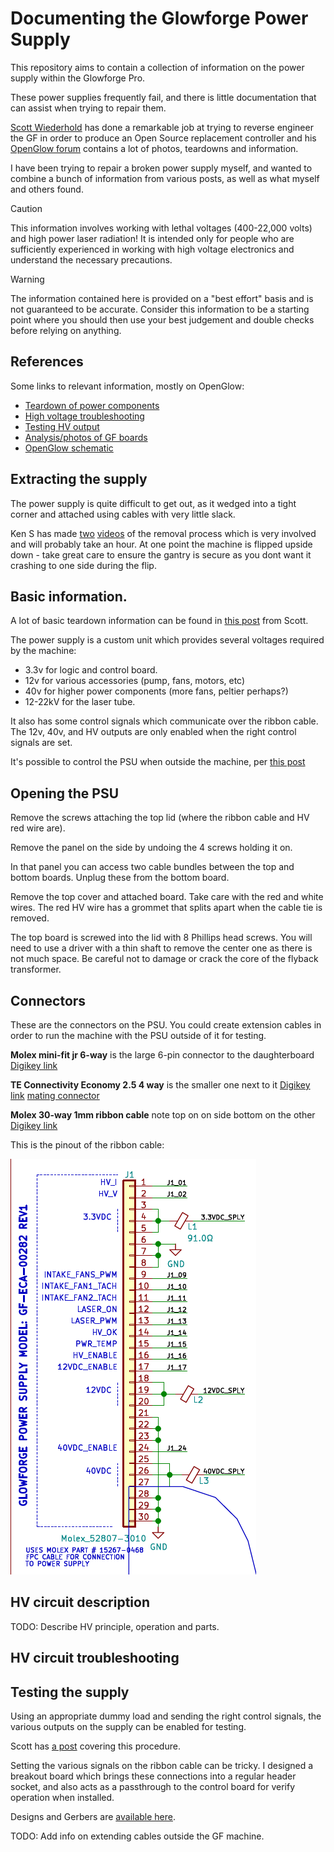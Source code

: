 # Documenting the Glowforge Power Supply

This repository aims to contain a collection of information on the
power supply within the Glowforge Pro.

These power supplies frequently fail, and there is little documentation
that can assist when trying to repair them.

[Scott Wiederhold](https://community.openglow.org/u/scottw514/summary) has
done a remarkable job at trying to reverse engineer the GF in order to
produce an Open Source replacement controller and his
[OpenGlow forum](http://community.openglow.org/) contains a lot of
photos, teardowns and information.

I have been trying to repair a broken power supply myself, and wanted
to combine a bunch of information from various posts, as well as what
myself and others found.

> [!CAUTION]
> This information involves working with lethal voltages (400-22,000 volts)
> and high power laser radiation!
> It is intended only for people who are sufficiently experienced in
> working with high voltage electronics and understand the necessary
> precautions.

> [!WARNING]
> The information contained here is provided on a "best effort" basis
> and is not guaranteed to be accurate. Consider this information to
> be a starting point where you should then use your best judgement
> and double checks before relying on anything.

## References

Some links to relevant information, mostly on OpenGlow:

 * [Teardown of power components](https://community.openglow.org/t/reverse-engineering-pr0n/242/2)
 * [High voltage troubleshooting](https://community.openglow.org/t/laser-not-firing/680/2)
 * [Testing HV output](https://community.openglow.org/t/gf-not-fire-working-process/847/2)
 * [Analysis/photos of GF boards](https://community.openglow.org/t/list-of-ics-on-the-control-board/988)
 * [OpenGlow schematic](https://community.openglow.org/t/openglow-prototype-2-schematics/255)

## Extracting the supply

The power supply is quite difficult to get out, as it wedged into a tight
corner and attached using cables with very little slack.

Ken S has made [two](https://www.youtube.com/watch?v=dVIbavUEy1M)
[videos](https://www.youtube.com/watch?v=0B0-IHG0M_s) of the removal
process which is very involved and will probably take an hour.
At one point the machine is flipped upside down - take great care
to ensure the gantry is secure as you dont want it crashing to
one side during the flip.

## Basic information.

A lot of basic teardown information can be found in
[this post](https://community.openglow.org/t/reverse-engineering-pr0n/242)
from Scott.

The power supply is a custom unit which provides several voltages
required by the machine:

 * 3.3v for logic and control board.
 * 12v for various accessories (pump, fans, motors, etc)
 * 40v for higher power components (more fans, peltier perhaps?)
 * 12-22kV for the laser tube.

It also has some control signals which communicate over the ribbon
cable. The 12v, 40v, and HV outputs are only enabled when the right
control signals are set.

It's possible to control the PSU when outside the machine, per
[this post](https://community.openglow.org/t/gf-not-fire-working-process/847/2)

## Opening the PSU

Remove the screws attaching the top lid (where the ribbon cable and HV red
wire are).

Remove the panel on the side by undoing the 4 screws holding it on.

In that panel you can access two cable bundles between the top and bottom
boards. Unplug these from the bottom board.

Remove the top cover and attached board. Take care with the red and white
wires. The red HV wire has a grommet that splits apart when the cable tie
is removed.

The top board is screwed into the lid with 8 Phillips head screws. You will
need to use a driver with a thin shaft to remove the center one as there
is not much space. Be careful not to damage or crack the core of the
flyback transformer.

## Connectors

These are the connectors on the PSU. You could create extension cables in order
to run the machine with the PSU outside of it for testing.

__Molex mini-fit jr 6-way__ is the large 6-pin connector to the daughterboard [Digikey link](https://www.digikey.com/en/products/detail/molex/0766500076/2115933)
  
__TE Connectivity Economy 2.5 4 way__ is the smaller one next to it [Digikey link](https://www.digikey.com/en/products/detail/te-connectivity-amp-connectors/1744417-4/4730270) [mating connector](https://www.digikey.com/en/products/detail/te-connectivity-amp-connectors/1969588-4/5021426)

__Molex 30-way 1mm ribbon cable__ note top on on side bottom on the other [Digikey link](https://www.digikey.com/en/products/detail/molex/0152670468/4427333)

This is the pinout of the ribbon cable:

![Ribbon cable pinout](images/ribbon-pinout.png)

## HV circuit description

TODO: Describe HV principle, operation and parts.

## HV circuit troubleshooting

## Testing the supply

Using an appropriate dummy load and sending the right control signals,
the various outputs on the supply can be enabled for testing.

Scott has [a post](https://community.openglow.org/t/gf-not-fire-working-process/847/2)
covering this procedure.

Setting the various signals on the ribbon cable can be tricky. I designed a
breakout board which brings these connections into a regular header socket,
and also acts as a passthrough to the control board for verify operation
when installed.

Designs and Gerbers are [available here](breakout-pcb/).


TODO: Add info on extending cables outside the GF machine.


